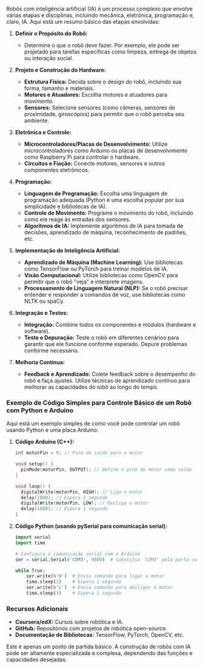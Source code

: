 Robôs com inteligência artificial (IA) é um processo complexo que envolve várias etapas e disciplinas, incluindo mecânica, eletrônica, programação e, claro, IA. Aqui está um resumo básico das etapas envolvidas:

1. **Definir o Propósito do Robô:**
   - Determine o que o robô deve fazer. Por exemplo, ele pode ser projetado para tarefas específicas como limpeza, entrega de objetos ou interação social.

2. **Projeto e Construção do Hardware:**
   - **Estrutura Física:** Decida sobre o design do robô, incluindo sua forma, tamanho e materiais.
   - **Motores e Atuadores:** Escolha motores e atuadores para movimento.
   - **Sensores:** Selecione sensores (como câmeras, sensores de proximidade, giroscópios) para permitir que o robô perceba seu ambiente.

3. **Eletrônica e Controle:**
   - **Microcontroladores/Placas de Desenvolvimento:** Utilize microcontroladores como Arduino ou placas de desenvolvimento como Raspberry Pi para controlar o hardware.
   - **Circuitos e Fiação:** Conecte motores, sensores e outros componentes eletrônicos.

4. **Programação:**
   - **Linguagem de Programação:** Escolha uma linguagem de programação adequada (Python é uma escolha popular por sua simplicidade e bibliotecas de IA).
   - **Controle de Movimento:** Programe o movimento do robô, incluindo como ele reage às entradas dos sensores.
   - **Algoritmos de IA:** Implemente algoritmos de IA para tomada de decisões, aprendizado de máquina, reconhecimento de padrões, etc.

5. **Implementação de Inteligência Artificial:**
   - **Aprendizado de Máquina (Machine Learning):** Use bibliotecas como TensorFlow ou PyTorch para treinar modelos de IA.
   - **Visão Computacional:** Utilize bibliotecas como OpenCV para permitir que o robô "veja" e interprete imagens.
   - **Processamento de Linguagem Natural (NLP):** Se o robô precisar entender e responder a comandos de voz, use bibliotecas como NLTK ou spaCy.

6. **Integração e Testes:**
   - **Integração:** Combine todos os componentes e módulos (hardware e software).
   - **Teste e Depuração:** Teste o robô em diferentes cenários para garantir que ele funcione conforme esperado. Depure problemas conforme necessário.

7. **Melhoria Contínua:**
   - **Feedback e Aprendizado:** Colete feedback sobre o desempenho do robô e faça ajustes. Utilize técnicas de aprendizado contínuo para melhorar as capacidades do robô ao longo do tempo.

### Exemplo de Código Simples para Controle Básico de um Robô com Python e Arduino

Aqui está um exemplo simples de como você pode controlar um robô usando Python e uma placa Arduino:

1. **Código Arduino (C++):**
   ```cpp
   int motorPin = 9; // Pino de saída para o motor

   void setup() {
     pinMode(motorPin, OUTPUT); // Define o pino do motor como saída
   }

   void loop() {
     digitalWrite(motorPin, HIGH); // Liga o motor
     delay(1000); // Espera 1 segundo
     digitalWrite(motorPin, LOW); // Desliga o motor
     delay(1000); // Espera 1 segundo
   }
   ```

2. **Código Python (usando pySerial para comunicação serial):**
   ```python
   import serial
   import time

   # Configura a comunicação serial com o Arduino
   ser = serial.Serial('COM3', 9600)  # Substitua 'COM3' pela porta correta

   while True:
       ser.write(b'H')  # Envia comando para ligar o motor
       time.sleep(1)    # Espera 1 segundo
       ser.write(b'L')  # Envia comando para desligar o motor
       time.sleep(1)    # Espera 1 segundo
   ```

### Recursos Adicionais
- **Coursera/edX:** Cursos sobre robótica e IA.
- **GitHub:** Repositórios com projetos de robótica open-source.
- **Documentação de Bibliotecas:** TensorFlow, PyTorch, OpenCV, etc.

Este é apenas um ponto de partida básico. A construção de robôs com IA pode ser altamente especializada e complexa, dependendo das funções e capacidades desejadas.